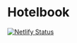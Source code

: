 # Hotelbook

[![Netlify Status](https://api.netlify.com/api/v1/badges/5dced170-6f10-4fd5-9bb0-9d90e8432da5/deploy-status)](https://app.netlify.com/sites/hotelbooket/deploys)
